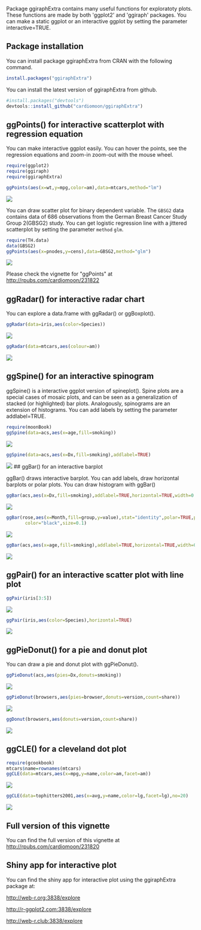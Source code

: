 
<!-- README.md is generated from README.Rmd. Please edit that file -->
Package ggiraphExtra contains many useful functions for exploratoty plots. These functions are made by both 'ggplot2' and 'ggiraph' packages. You can make a static ggplot or an interactive ggplot by setting the parameter interactive=TRUE.

Package installation
--------------------

You can install package ggiraphExtra from CRAN with the following command.

``` r
install.packages("ggiraphExtra")
```

You can install the latest version of ggiraphExtra from github.

``` r
#install.packages("devtools")
devtools::install_github("cardiomoon/ggiraphExtra")
```

ggPoints() for interactive scatterplot with regression equation
---------------------------------------------------------------

You can make interactive ggplot easily. You can hover the points, see the regression equations and zoom-in zoom-out with the mouse wheel.

``` r
require(ggplot2)
require(ggiraph)
require(ggiraphExtra)

ggPoints(aes(x=wt,y=mpg,color=am),data=mtcars,method="lm")
```

![](README-unnamed-chunk-4-1.png)

You can draw scatter plot for binary dependent variable. The `GBSG2` data contains data of 686 observations from the German Breast Cancer Study Group 2(GBSG2) study. You can get logistic regression line with a jittered scatterplot by setting the parameter `method` `glm`.

``` r
require(TH.data)
data(GBSG2)
ggPoints(aes(x=pnodes,y=cens),data=GBSG2,method="glm")
```

![](README-unnamed-chunk-5-1.png)

Please check the vignette for "ggPoints" at <http://rpubs.com/cardiomoon/231822>

ggRadar() for interactive radar chart
-------------------------------------

You can explore a data.frame with ggRadar() or ggBoxplot().

``` r
ggRadar(data=iris,aes(color=Species))
```

![](README-unnamed-chunk-6-1.png)

``` r
ggRadar(data=mtcars,aes(colour=am))
```

![](README-unnamed-chunk-6-2.png)

ggSpine() for an interactive spinogram
--------------------------------------

ggSpine() is a interactive ggplot version of spineplot(). Spine plots are a special cases of mosaic plots, and can be seen as a generalization of stacked (or highlighted) bar plots. Analogously, spinograms are an extension of histograms. You can add labels by setting the parameter addlabel=TRUE.

``` r
require(moonBook)
ggSpine(data=acs,aes(x=age,fill=smoking))
```

![](README-unnamed-chunk-7-1.png)

``` r
ggSpine(data=acs,aes(x=Dx,fill=smoking),addlabel=TRUE)
```

![](README-unnamed-chunk-7-2.png) \#\# ggBar() for an interactive barplot

ggBar() draws interactive barplot. You can add labels, draw horizontal barplots or polar plots. You can draw histogram with ggBar()

``` r
ggBar(acs,aes(x=Dx,fill=smoking),addlabel=TRUE,horizontal=TRUE,width=0.5)
```

![](README-unnamed-chunk-8-1.png)

``` r
ggBar(rose,aes(x=Month,fill=group,y=value),stat="identity",polar=TRUE,palette="Reds",width=1,
       color="black",size=0.1)
```

![](README-unnamed-chunk-8-2.png)

``` r
ggBar(acs,aes(x=age,fill=smoking),addlabel=TRUE,horizontal=TRUE,width=0.5)
```

![](README-unnamed-chunk-8-3.png)

ggPair() for an interactive scatter plot with line plot
-------------------------------------------------------

``` r
ggPair(iris[3:5])
```

![](README-unnamed-chunk-9-1.png)

``` r
ggPair(iris,aes(color=Species),horizontal=TRUE)
```

![](README-unnamed-chunk-9-2.png)

ggPieDonut() for a pie and donut plot
-------------------------------------

You can draw a pie and donut plot with ggPieDonut().

``` r
ggPieDonut(acs,aes(pies=Dx,donuts=smoking))
```

![](README-unnamed-chunk-10-1.png)

``` r
ggPieDonut(browsers,aes(pies=browser,donuts=version,count=share))
```

![](README-unnamed-chunk-10-2.png)

``` r
ggDonut(browsers,aes(donuts=version,count=share))
```

![](README-unnamed-chunk-10-3.png)

ggCLE() for a cleveland dot plot
--------------------------------

``` r
require(gcookbook)
mtcars$name=rownames(mtcars)
ggCLE(data=mtcars,aes(x=mpg,y=name,color=am,facet=am))
```

![](README-unnamed-chunk-11-1.png)

``` r
ggCLE(data=tophitters2001,aes(x=avg,y=name,color=lg,facet=lg),no=20)
```

![](README-unnamed-chunk-11-2.png)

Full version of this vignette
-----------------------------

You can find the full version of this vignette at <http://rpubs.com/cardiomoon/231820>

Shiny app for interactive plot
------------------------------

You can find the shiny app for interactive plot using the ggiraphExtra package at:

<http://web-r.org:3838/explore>

<http://r-ggplot2.com:3838/explore>

<http://web-r.club:3838/explore>
